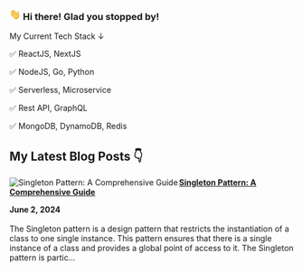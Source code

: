### <img src="https://github.com/ABSphreak/ABSphreak/blob/master/gifs/Hi.gif" width="20px" height="20px"> Hi there! Glad you stopped by!

My Current Tech Stack ↓

✅  ReactJS, NextJS

✅  NodeJS, Go, Python

✅  Serverless, Microservice

✅  Rest API, GraphQL

✅  MongoDB, DynamoDB, Redis


## My Latest Blog Posts 👇

<!-- HASHNODE_BLOG:START -->
<p align="left"><a href="https://vortexx.hashnode.dev/singleton-pattern-a-comprehensive-guide" title="Singleton Pattern: A Comprehensive Guide"><img src="https://cdn.hashnode.com/res/hashnode/image/upload/v1717323103866/dd7bdef5-63bf-452c-8302-93852fcbc57d.png" alt="Singleton Pattern: A Comprehensive Guide" width="300px" align="left" /></a><a href="https://vortexx.hashnode.dev/singleton-pattern-a-comprehensive-guide" title="Singleton Pattern: A Comprehensive Guide"><strong>Singleton Pattern: A Comprehensive Guide</strong></a><div><strong>June 2, 2024</strong></div><br/>The Singleton pattern is a design pattern that restricts the instantiation of a class to one single instance. This pattern ensures that there is a single instance of a class and provides a global point of access to it. The Singleton pattern is partic...</p><br/><br/>

<!-- HASHNODE_BLOG:END -->
